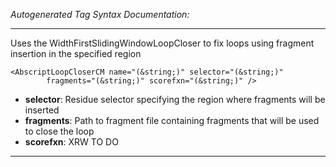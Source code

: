 _Autogenerated Tag Syntax Documentation:_

---
Uses the WidthFirstSlidingWindowLoopCloser to fix loops using fragment insertion in the specified region

```
<AbscriptLoopCloserCM name="(&string;)" selector="(&string;)"
        fragments="(&string;)" scorefxn="(&string;)" />
```

-   **selector**: Residue selector specifying the region where fragments will be inserted
-   **fragments**: Path to fragment file containing fragments that will be used to close the loop
-   **scorefxn**: XRW TO DO

---
